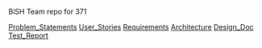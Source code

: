BiSH
Team repo for 371

[Problem_Statements](problem.md)
[User_Stories](userstories.md)
[Requirements](requirements.md)
[Architecture](architecture.md)
[Design_Doc](design.md)
[Test_Report](testreport.md)
